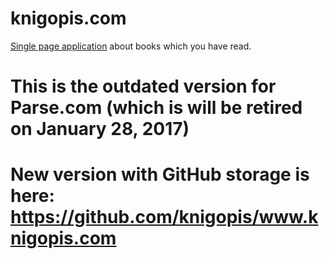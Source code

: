 # knigopis.com
[Single page application](http://www.knigopis.com) about books which you have read.

# This is the outdated version for Parse.com (which is will be retired on January 28, 2017)
# New version with GitHub storage is here: https://github.com/knigopis/www.knigopis.com
